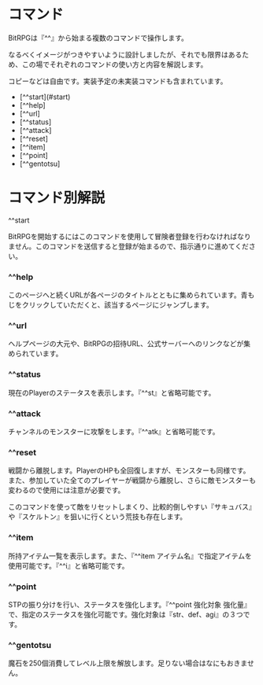 <html>
    <h1>コマンド</h1>
    <p>BitRPGは『^^』から始まる複数のコマンドで操作します。</p>
    <p>なるべくイメージがつきやすいように設計しましたが、それでも限界はあるため、この場でそれぞれのコマンドの使い方と内容を解説します。</p>
    <p>コピーなどは自由です。実装予定の未実装コマンドも含まれています。</p>
    <ul>
        <li>[^^start](#start)</li>
        <li>[^^help]</li>
        <li>[^^url]</li>
        <li>[^^status]</li>
        <li>[^^attack]</li>
        <li>[^^reset]</li>
        <li>[^^item]</li>
        <li>[^^point]</li>
        <li>[^^gentotsu]</li>
    </ul>
    <h1>コマンド別解説</h1>
    <a name="start">^^start</a>
    <p>BitRPGを開始するにはこのコマンドを使用して冒険者登録を行わなければなりません。このコマンドを送信すると登録が始まるので、指示通りに進めてください。</p>
    <h3 name="help">^^help</h3>
    <p>このページへと続くURLが各ページのタイトルとともに集められています。青もじをクリックしていただくと、該当するページにジャンプします。</p>
    <h3 name="url">^^url</h3>
    <p>ヘルプページの大元や、BitRPGの招待URL、公式サーバーへのリンクなどが集められています。</p>
    <h3 name="status">^^status</h3>
    <p>現在のPlayerのステータスを表示します。『^^st』と省略可能です。</p>
    <h3 name="attack">^^attack</h3>
    <p>チャンネルのモンスターに攻撃をします。『^^atk』と省略可能です。</p>
    <h3 name="reset">^^reset</h3>
    <p>戦闘から離脱します。PlayerのHPも全回復しますが、モンスターも同様です。また、参加していた全てのプレイヤーが戦闘から離脱し、さらに敵モンスターも変わるので使用には注意が必要です。</p>
    <p>このコマンドを使って敵をリセットしまくり、比較的倒しやすい『サキュバス』や『スケルトン』を狙いに行くという荒技も存在します。</p>
    <h3 name="item">^^item</h3>
    <p>所持アイテム一覧を表示します。また、『^^item アイテム名』で指定アイテムを使用可能です。『^^i』と省略可能です。</p>
    <h3 name="point">^^point</h3>
    <p>STPの振り分けを行い、ステータスを強化します。『^^point 強化対象 強化量』で、指定のステータスを強化可能です。強化対象は『str、def、agi』の３つです。</p>
    <h3 name="gentotsu">^^gentotsu</h3>
    <p>魔石を250個消費してレベル上限を解放します。足りない場合はなにもおきません。</p>
</html>
